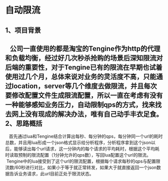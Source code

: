自动限流
====
1、项目背景
-------
    公司一直使用的都是淘宝的Tengine作为http的代理和负载均衡，经过好几次秒杀抢购的场景后深知限流对后端的重要性，对于Tengine已有的限流在早期也试着使用过几个月，总体来说对业务的灵活度不高，只能通过location，server等几个维度去做限流，并且每次要修改配置文件生成限流配置，所以一直在考虑有没有一种能够感知业务压力，自动限制qps的方式，找来找去网上没有现成的解决办法，唯有自己动手丰衣足食。
2、思路概括
-------
    首先通过lua和Tengine结合计算出每秒、每分钟的qps，每分钟同一个url的耗时总数，并且用lua形成一个json格式显示给分析程序，分析程序拿到这个json以后，能够读出每个url请求，这一分钟内的每个请求的平均耗时，根据这个平均耗时读取预制的限流配置（1分钟允许的qps数），写回lua配置这个url的限流。
    Tengine中的lua接受到了这个url的限流配置，根据每个请求每秒的qps与配置限流数/60秒进行对比，如果小于等于就正常转发，如果大于就直接返回一个json数据告诉业务请求，此url目前正处于限流状态。

